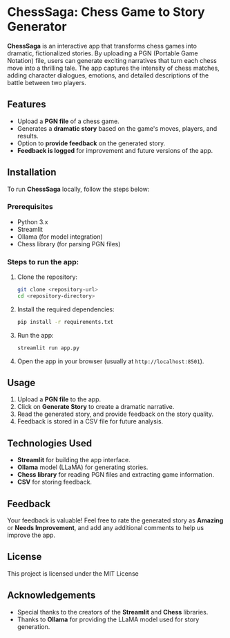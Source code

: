 
# ChessSaga: Chess Game to Story Generator

**ChessSaga** is an interactive app that transforms chess games into dramatic, fictionalized stories. By uploading a PGN (Portable Game Notation) file, users can generate exciting narratives that turn each chess move into a thrilling tale. The app captures the intensity of chess matches, adding character dialogues, emotions, and detailed descriptions of the battle between two players.

## Features

- Upload a **PGN file** of a chess game.
- Generates a **dramatic story** based on the game's moves, players, and results.
- Option to **provide feedback** on the generated story.
- **Feedback is logged** for improvement and future versions of the app.

## Installation

To run **ChessSaga** locally, follow the steps below:

### Prerequisites
- Python 3.x
- Streamlit
- Ollama (for model integration)
- Chess library (for parsing PGN files)

### Steps to run the app:

1. Clone the repository:
   ```bash
   git clone <repository-url>
   cd <repository-directory>
   ```

2. Install the required dependencies:
   ```bash
   pip install -r requirements.txt
   ```

3. Run the app:
   ```bash
   streamlit run app.py
   ```

4. Open the app in your browser (usually at `http://localhost:8501`).

## Usage

1. Upload a **PGN file** to the app.
2. Click on **Generate Story** to create a dramatic narrative.
3. Read the generated story, and provide feedback on the story quality.
4. Feedback is stored in a CSV file for future analysis.

## Technologies Used

- **Streamlit** for building the app interface.
- **Ollama** model (LLaMA) for generating stories.
- **Chess library** for reading PGN files and extracting game information.
- **CSV** for storing feedback.

## Feedback

Your feedback is valuable! Feel free to rate the generated story as **Amazing** or **Needs Improvement**, and add any additional comments to help us improve the app.

## License

This project is licensed under the MIT License

## Acknowledgements

- Special thanks to the creators of the **Streamlit** and **Chess** libraries.
- Thanks to **Ollama** for providing the LLaMA model used for story generation.
